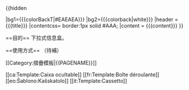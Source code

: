 <!-- 暫代版本 -->{{hidden
 |bg1={{{colorBackT|#EAEAEA}}}
 |bg2={{{colorback|white}}}
 |header    = {{{title}}}
 |contentcss= border:1px solid #AAA;
 |content   = {{{content}}}
}}

<!--  在中文維基運作有問題，原因不明...
</noinclude>{{#ifeq:{{{br|yes}}}|yes|<p style="margin:0; padding:0; line-height:1em;"><br clear="all" style="margin:0; padding:0; clear:both; line-height:1em;"/></p>|}}
<div style="margin-right:.5em;">
<div class="NavFrame" align="{{{alignB|left}}}" style="margin-top:0em; margin-bottom:{{{marginBottom|0.5em}}}; width:{{{width|100%}}}; border-style:solid; -moz-border-radius:{{{arrondi|0}}};border-color:{{{colorBorder|#AAAAAA}}}; background-color:{{{colorBackB|#FFFFFF}}};" title="{{{label|<nowiki>[ 顯示 ]</nowiki>}}}" >
{{#if:{{{image|}}}|<div class="NavPic" style="background-color:{{{colorBackT|#EFEFEF}}};">{{{image}}}</div>}}
<div class="NavHead" align="{{{alignT|center}}}" style="height:{{{height|1.6em}}}; background-color:{{{colorBackT|#EFEFEF}}}; color:{{{colorTextT|black}}}; {{#ifeq:{{{thinning|no}}}|yes|text-weight:normal;|}}">{{{title}}}</div>
<div class="NavContent" style="margin:{{{margin|0px}}}; background:{{{colorBack|white}}}; display:none;" align="{{{align|left}}}">
{{{content}}}
</div>
<div class="NavEnd"></div></div></div>
-->
<noinclude>

==目的==
下拉式信息盒。

==使用方式==
（待補）

[[Category:摺疊模板|{{PAGENAME}}]]

[[ca:Template:Caixa ocultable]]
[[fr:Template:Boîte déroulante]]
[[eo:Ŝablono:Kaŝskatolo]]
[[it:Template:Cassetto]]
</noinclude>